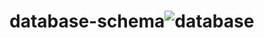 # database-schema![database](https://user-images.githubusercontent.com/98611277/192646924-9abf0b73-628a-4792-ac71-7b6f34e5d4bc.png)
